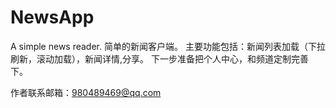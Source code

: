 # NewsApp
A simple news reader. 
简单的新闻客户端。 
主要功能包括：新闻列表加载（下拉刷新，滚动加载），新闻详情,分享。
下一步准备把个人中心，和频道定制完善下。

作者联系邮箱：980489469@qq.com
